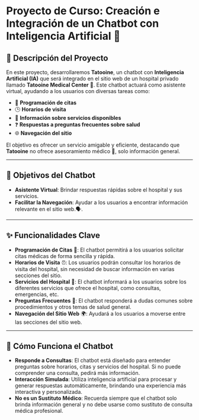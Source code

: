 # Proyecto de Curso: Creación e Integración de un Chatbot con Inteligencia Artificial 🤖

## 🌟 Descripción del Proyecto

En este proyecto, desarrollaremos **Tatooine**, un chatbot con **Inteligencia Artificial (IA)** que será integrado en el sitio web de un hospital privado llamado **Tatooine Medical Center** 🏥. Este chatbot actuará como asistente virtual, ayudando a los usuarios con diversas tareas como:

- 📅 **Programación de citas**
- 🕒 **Horarios de visita**
- 💬 **Información sobre servicios disponibles**
- ❓ **Respuestas a preguntas frecuentes sobre salud**
- 🌐 **Navegación del sitio**

El objetivo es ofrecer un servicio amigable y eficiente, destacando que **Tatooine** no ofrece asesoramiento médico 🛑, solo información general.

---

## 🎯 Objetivos del Chatbot

- **Asistente Virtual**: Brindar respuestas rápidas sobre el hospital y sus servicios.
- **Facilitar la Navegación**: Ayudar a los usuarios a encontrar información relevante en el sitio web.🗣️.

---

## ✨ Funcionalidades Clave

- **Programación de Citas** 📅: El chatbot permitirá a los usuarios solicitar citas médicas de forma sencilla y rápida.
- **Horarios de Visita** ⏰: Los usuarios podrán consultar los horarios de visita del hospital, sin necesidad de buscar información en varias secciones del sitio.
- **Servicios del Hospital** 🏥: El chatbot informará a los usuarios sobre los diferentes servicios que ofrece el hospital, como consultas, emergencias, etc.
- **Preguntas Frecuentes** 🤔: El chatbot responderá a dudas comunes sobre procedimientos y otros temas de salud general.
- **Navegación del Sitio Web** 🌍: Ayudará a los usuarios a moverse entre las secciones del sitio web.

---

## 🔧 Cómo Funciona el Chatbot

- **Responde a Consultas**: El chatbot está diseñado para entender preguntas sobre horarios, citas y servicios del hospital. Si no puede comprender una consulta, pedirá más información.
- **Interacción Simulada**: Utiliza inteligencia artificial para procesar y generar respuestas automáticamente, brindando una experiencia más interactiva y personalizada.
- **No es un Sustituto Médico**: Recuerda siempre que el chatbot solo brinda información general y no debe usarse como sustituto de consulta médica profesional.
